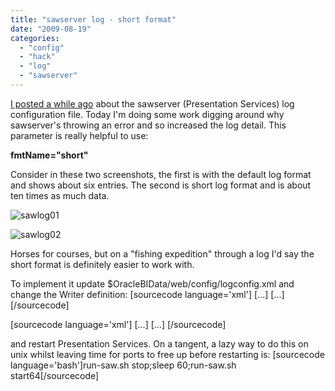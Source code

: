 ```yaml
---
title: "sawserver log - short format"
date: "2009-08-19"
categories: 
  - "config"
  - "hack"
  - "log"
  - "sawserver"
---
```


[I posted a while ago](/2009/07/23/sawserver-logging-configuration-logconfig.xml/) about the sawserver (Presentation Services) log configuration file. Today I'm doing some work digging around why sawserver's throwing an error and so increased the log detail. This parameter is really helpful to use:

**fmtName="short"**

Consider in these two screenshots, the first is with the default log format and shows about six entries. The second is short log format and is about ten times as much data.

![sawlog01](/images/rnm1978/sawlog01.png "sawlog01")

![sawlog02](/images/rnm1978/sawlog02.png "sawlog02")

Horses for courses, but on a "fishing expedition" through a log I'd say the short format is definitely easier to work with.

To implement it update $OracleBIData/web/config/logconfig.xml and change the Writer definition: \[sourcecode language='xml'\] \[...\] \[...\] \[/sourcecode\]

\[sourcecode language='xml'\] \[...\] \[...\] \[/sourcecode\]

and restart Presentation Services. On a tangent, a lazy way to do this on unix whilst leaving time for ports to free up before restarting is: \[sourcecode language='bash'\]run-saw.sh stop;sleep 60;run-saw.sh start64\[/sourcecode\]
